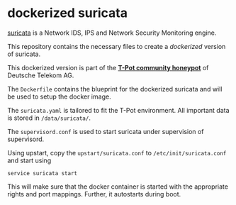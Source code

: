# dockerized suricata


[suricata](http://suricata-ids.org/) is a Network IDS, IPS and Network Security Monitoring engine. 

This repository contains the necessary files to create a *dockerized* version of suricata. 

This dockerized version is part of the **[T-Pot community honeypot](http://dtag-dev-sec.github.io/)** of Deutsche Telekom AG. 

The `Dockerfile` contains the blueprint for the dockerized suricata and will be used to setup the docker image.  

The `suricata.yaml` is tailored to fit the T-Pot environment. All important data is stored in `/data/suricata/`.

The `supervisord.conf` is used to start suricata under supervision of supervisord. 

Using upstart, copy the `upstart/suricata.conf` to `/etc/init/suricata.conf` and start using

    service suricata start

This will make sure that the docker container is started with the appropriate rights and port mappings. Further, it autostarts during boot.
